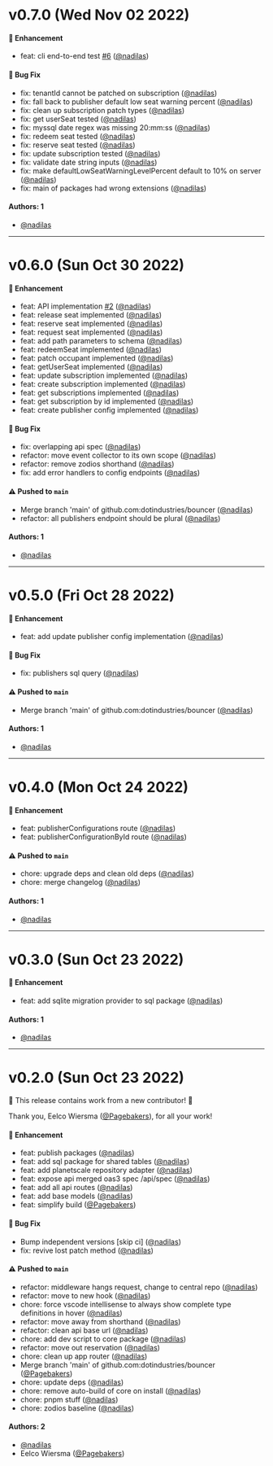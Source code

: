 # v0.7.0 (Wed Nov 02 2022)

#### 🚀 Enhancement

- feat: cli end-to-end test [#6](https://github.com/dotindustries/bouncer/pull/6) ([@nadilas](https://github.com/nadilas))

#### 🐛 Bug Fix

- fix: tenantId cannot be patched on subscription ([@nadilas](https://github.com/nadilas))
- fix: fall back to publisher default low seat warning percent ([@nadilas](https://github.com/nadilas))
- fix: clean up subscription patch types ([@nadilas](https://github.com/nadilas))
- fix: get userSeat tested ([@nadilas](https://github.com/nadilas))
- fix: myssql date regex was missing 20:mm:ss ([@nadilas](https://github.com/nadilas))
- fix: redeem seat tested ([@nadilas](https://github.com/nadilas))
- fix: reserve seat tested ([@nadilas](https://github.com/nadilas))
- fix: update subscription tested ([@nadilas](https://github.com/nadilas))
- fix: validate date string inputs ([@nadilas](https://github.com/nadilas))
- fix: make defaultLowSeatWarningLevelPercent default to 10% on server ([@nadilas](https://github.com/nadilas))
- fix: main of packages had wrong extensions ([@nadilas](https://github.com/nadilas))

#### Authors: 1

- [@nadilas](https://github.com/nadilas)

---

# v0.6.0 (Sun Oct 30 2022)

#### 🚀 Enhancement

- feat: API implementation [#2](https://github.com/dotindustries/bouncer/pull/2) ([@nadilas](https://github.com/nadilas))
- feat: release seat implemented ([@nadilas](https://github.com/nadilas))
- feat: reserve seat implemented ([@nadilas](https://github.com/nadilas))
- feat: request seat implemented ([@nadilas](https://github.com/nadilas))
- feat: add path parameters to schema ([@nadilas](https://github.com/nadilas))
- feat: redeemSeat implemented ([@nadilas](https://github.com/nadilas))
- feat: patch occupant implemented ([@nadilas](https://github.com/nadilas))
- feat: getUserSeat implemented ([@nadilas](https://github.com/nadilas))
- feat: update subscription implemented ([@nadilas](https://github.com/nadilas))
- feat: create subscription implemented ([@nadilas](https://github.com/nadilas))
- feat: get subscriptions implemented ([@nadilas](https://github.com/nadilas))
- feat: get subscription by id implemented ([@nadilas](https://github.com/nadilas))
- feat: create publisher config implemented ([@nadilas](https://github.com/nadilas))

#### 🐛 Bug Fix

- fix: overlapping api spec ([@nadilas](https://github.com/nadilas))
- refactor: move event collector to its own scope ([@nadilas](https://github.com/nadilas))
- refactor: remove zodios shorthand ([@nadilas](https://github.com/nadilas))
- fix: add error handlers to config endpoints ([@nadilas](https://github.com/nadilas))

#### ⚠️ Pushed to `main`

- Merge branch 'main' of github.com:dotindustries/bouncer ([@nadilas](https://github.com/nadilas))
- refactor: all publishers endpoint should be plural ([@nadilas](https://github.com/nadilas))

#### Authors: 1

- [@nadilas](https://github.com/nadilas)

---

# v0.5.0 (Fri Oct 28 2022)

#### 🚀 Enhancement

- feat: add update publisher config implementation ([@nadilas](https://github.com/nadilas))

#### 🐛 Bug Fix

- fix: publishers sql query ([@nadilas](https://github.com/nadilas))

#### ⚠️ Pushed to `main`

- Merge branch 'main' of github.com:dotindustries/bouncer ([@nadilas](https://github.com/nadilas))

#### Authors: 1

- [@nadilas](https://github.com/nadilas)

---

# v0.4.0 (Mon Oct 24 2022)

#### 🚀 Enhancement

- feat: publisherConfigurations route ([@nadilas](https://github.com/nadilas))
- feat: publisherConfigurationById route ([@nadilas](https://github.com/nadilas))

#### ⚠️ Pushed to `main`

- chore: upgrade deps and clean old deps ([@nadilas](https://github.com/nadilas))
- chore: merge changelog ([@nadilas](https://github.com/nadilas))

#### Authors: 1

- [@nadilas](https://github.com/nadilas)

---

# v0.3.0 (Sun Oct 23 2022)

#### 🚀 Enhancement

- feat: add sqlite migration provider to sql package ([@nadilas](https://github.com/nadilas))

#### Authors: 1

- [@nadilas](https://github.com/nadilas)

---

# v0.2.0 (Sun Oct 23 2022)

:tada: This release contains work from a new contributor! :tada:

Thank you, Eelco Wiersma ([@Pagebakers](https://github.com/Pagebakers)), for all your work!

#### 🚀 Enhancement

- feat: publish packages ([@nadilas](https://github.com/nadilas))
- feat: add sql package for shared tables ([@nadilas](https://github.com/nadilas))
- feat: add planetscale repository adapter ([@nadilas](https://github.com/nadilas))
- feat: expose api merged oas3 spec /api/spec ([@nadilas](https://github.com/nadilas))
- feat: add all api routes ([@nadilas](https://github.com/nadilas))
- feat: add base models ([@nadilas](https://github.com/nadilas))
- feat: simplify build ([@Pagebakers](https://github.com/Pagebakers))

#### 🐛 Bug Fix

- Bump independent versions \[skip ci\] ([@nadilas](https://github.com/nadilas))
- fix: revive lost patch method ([@nadilas](https://github.com/nadilas))

#### ⚠️ Pushed to `main`

- refactor: middleware hangs request, change to central repo ([@nadilas](https://github.com/nadilas))
- refactor: move to new hook ([@nadilas](https://github.com/nadilas))
- chore: force vscode intellisense to always show complete type definitions in hover ([@nadilas](https://github.com/nadilas))
- refactor: move away from shorthand ([@nadilas](https://github.com/nadilas))
- refactor: clean api base url ([@nadilas](https://github.com/nadilas))
- chore: add dev script to core package ([@nadilas](https://github.com/nadilas))
- refactor: move out reservation ([@nadilas](https://github.com/nadilas))
- chore: clean up app router ([@nadilas](https://github.com/nadilas))
- Merge branch 'main' of github.com:dotindustries/bouncer ([@Pagebakers](https://github.com/Pagebakers))
- chore: update deps ([@nadilas](https://github.com/nadilas))
- chore: remove auto-build of core on install ([@nadilas](https://github.com/nadilas))
- chore: pnpm stuff ([@nadilas](https://github.com/nadilas))
- chore: zodios baseline ([@nadilas](https://github.com/nadilas))

#### Authors: 2

- [@nadilas](https://github.com/nadilas)
- Eelco Wiersma ([@Pagebakers](https://github.com/Pagebakers))
